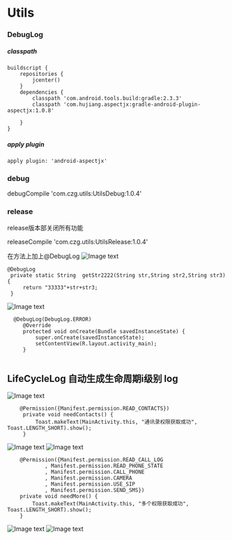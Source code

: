 # Utils
### DebugLog

##### classpath
```
buildscript {
    repositories {
        jcenter()
    }
    dependencies {
        classpath 'com.android.tools.build:gradle:2.3.3'
        classpath 'com.hujiang.aspectjx:gradle-android-plugin-aspectjx:1.0.8'
       
    }
}
```
##### apply plugin
```
apply plugin: 'android-aspectjx'
```


### debug
debugCompile 'com.czg.utils:UtilsDebug:1.0.4' 

### release
 release版本部关闭所有功能

releaseCompile  'com.czg.utils:UtilsRelease:1.0.4' 


在方法上加上@DebugLog 
![Image text](https://github.com/781015928/Utils/blob/master/snapshot/SNAPSHOT_1.png)
   ``` 
  @DebugLog
    private static String  getStr2222(String str,String str2,String str3){
        return "33333"+str+str3;
    }

```
![Image text](https://github.com/781015928/Utils/blob/master/snapshot/SNAPSHOT_2.png)
 ```
   @DebugLog(DebugLog.ERROR)
      @Override
      protected void onCreate(Bundle savedInstanceState) {
          super.onCreate(savedInstanceState);
          setContentView(R.layout.activity_main);
      }
  
 ```
 
 
## LifeCycleLog 自动生成生命周期i级别 log
![Image text](https://github.com/781015928/Utils/blob/master/snapshot/SNAPSHOT_3.png)
```
    @Permission({Manifest.permission.READ_CONTACTS})
     private void needContacts() {
         Toast.makeText(MainActivity.this, "通讯录权限获取成功", Toast.LENGTH_SHORT).show();
     }
```
![Image text](https://github.com/781015928/Utils/blob/master/snapshot/SNAPSHOT_4.png)
![Image text](https://github.com/781015928/Utils/blob/master/snapshot/SNAPSHOT_5.png)

```
    @Permission({Manifest.permission.READ_CALL_LOG
            , Manifest.permission.READ_PHONE_STATE
            , Manifest.permission.CALL_PHONE
            , Manifest.permission.CAMERA
            , Manifest.permission.USE_SIP
            , Manifest.permission.SEND_SMS})
    private void needMore() {
        Toast.makeText(MainActivity.this, "多个权限获取成功", Toast.LENGTH_SHORT).show();
    }
```
![Image text](https://github.com/781015928/Utils/blob/master/snapshot/SNAPSHOT_6.png)
![Image text](https://github.com/781015928/Utils/blob/master/snapshot/SNAPSHOT_7.png)
